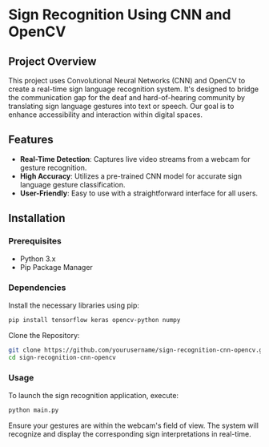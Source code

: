# Sign Recognition Using CNN and OpenCV

## Project Overview
This project uses Convolutional Neural Networks (CNN) and OpenCV to create a real-time sign language recognition system. It's designed to bridge the communication gap for the deaf and hard-of-hearing community by translating sign language gestures into text or speech. Our goal is to enhance accessibility and interaction within digital spaces.

## Features
- **Real-Time Detection**: Captures live video streams from a webcam for gesture recognition.
- **High Accuracy**: Utilizes a pre-trained CNN model for accurate sign language gesture classification.
- **User-Friendly**: Easy to use with a straightforward interface for all users.

## Installation

### Prerequisites
- Python 3.x
- Pip Package Manager

### Dependencies
Install the necessary libraries using pip:
```bash
pip install tensorflow keras opencv-python numpy
```
Clone the Repository:
```bash
git clone https://github.com/yourusername/sign-recognition-cnn-opencv.git
cd sign-recognition-cnn-opencv
```

### Usage
To launch the sign recognition application, execute:
```bash
python main.py
```
Ensure your gestures are within the webcam's field of view. The system will recognize and display the corresponding sign interpretations in real-time.

